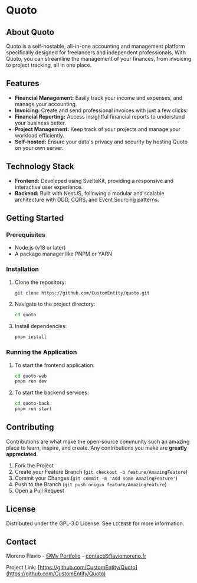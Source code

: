 # Quoto

## About Quoto

Quoto is a self-hostable, all-in-one accounting and management platform specifically designed for freelancers and independent professionals. With Quoto, you can streamline the management of your finances, from invoicing to project tracking, all in one place.

## Features

- **Financial Management:** Easily track your income and expenses, and manage your accounting.
- **Invoicing:** Create and send professional invoices with just a few clicks.
- **Financial Reporting:** Access insightful financial reports to understand your business better.
- **Project Management:** Keep track of your projects and manage your workload efficiently.
- **Self-hosted:** Ensure your data's privacy and security by hosting Quoto on your own server.

## Technology Stack

- **Frontend:** Developed using SvelteKit, providing a responsive and interactive user experience.
- **Backend:** Built with NestJS, following a modular and scalable architecture with DDD, CQRS, and Event Sourcing patterns.

## Getting Started

### Prerequisites

- Node.js (v18 or later)
- A package manager like PNPM or YARN

### Installation

1. Clone the repository:
   ```bash
   git clone https://github.com/CustomEntity/quoto.git
   ```
2. Navigate to the project directory:
   ```bash
   cd quoto
   ```
3. Install dependencies:
   ```bash
   pnpm install
   ```

### Running the Application

1. To start the frontend application:
   ```bash
   cd quoto-web
   pnpm run dev
   ```
2. To start the backend services:
   ```bash
   cd quoto-back
   pnpm run start
   ```

## Contributing

Contributions are what make the open-source community such an amazing place to learn, inspire, and create. Any contributions you make are **greatly appreciated**.

1. Fork the Project
2. Create your Feature Branch (`git checkout -b feature/AmazingFeature`)
3. Commit your Changes (`git commit -m 'Add some AmazingFeature'`)
4. Push to the Branch (`git push origin feature/AmazingFeature`)
5. Open a Pull Request

## License

Distributed under the GPL-3.0 License. See `LICENSE` for more information.

## Contact

Moreno Flavio - [@My Portfolio](https://flaviomoreno.fr/) - contact@flaviomoreno.fr

Project Link: [https://github.com/CustomEntity/Quoto](https://github.com/CustomEntity/Quoto)
